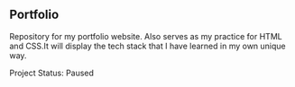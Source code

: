 ## Portfolio

Repository for my portfolio website. Also serves as my practice for HTML and CSS.It will display the tech stack that I have learned in my own unique way.

Project Status: Paused